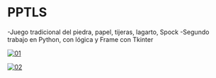 
# PPTLS
 -Juego tradicional del piedra, papel, tijeras, lagarto, Spock
 -Segundo trabajo en Python, con lógica y Frame con Tkinter
 
 
<a href="https://ibb.co/3WbqGgM"><img src="https://i.ibb.co/rMhSTDc/01.png" alt="01" border="0"></a>


<a href="https://ibb.co/QM3yf3n"><img src="https://i.ibb.co/Ttx9kxR/02.png" alt="02" border="0"></a>
 

 
 
